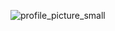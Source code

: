 ![profile_picture_small](https://user-images.githubusercontent.com/36139667/134818620-1413d3aa-459c-454e-944c-09f4fde976fa.jpg)
